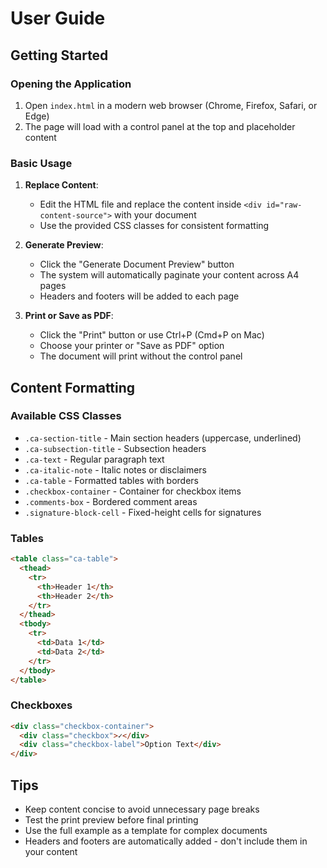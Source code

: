 # User Guide

## Getting Started

### Opening the Application
1. Open `index.html` in a modern web browser (Chrome, Firefox, Safari, or Edge)
2. The page will load with a control panel at the top and placeholder content

### Basic Usage

1. **Replace Content**: 
   - Edit the HTML file and replace the content inside `<div id="raw-content-source">` with your document
   - Use the provided CSS classes for consistent formatting

2. **Generate Preview**:
   - Click the "Generate Document Preview" button
   - The system will automatically paginate your content across A4 pages
   - Headers and footers will be added to each page

3. **Print or Save as PDF**:
   - Click the "Print" button or use Ctrl+P (Cmd+P on Mac)
   - Choose your printer or "Save as PDF" option
   - The document will print without the control panel

## Content Formatting

### Available CSS Classes

- `.ca-section-title` - Main section headers (uppercase, underlined)
- `.ca-subsection-title` - Subsection headers
- `.ca-text` - Regular paragraph text
- `.ca-italic-note` - Italic notes or disclaimers
- `.ca-table` - Formatted tables with borders
- `.checkbox-container` - Container for checkbox items
- `.comments-box` - Bordered comment areas
- `.signature-block-cell` - Fixed-height cells for signatures

### Tables

```html
<table class="ca-table">
  <thead>
    <tr>
      <th>Header 1</th>
      <th>Header 2</th>
    </tr>
  </thead>
  <tbody>
    <tr>
      <td>Data 1</td>
      <td>Data 2</td>
    </tr>
  </tbody>
</table>
```

### Checkboxes

```html
<div class="checkbox-container">
  <div class="checkbox">✓</div>
  <div class="checkbox-label">Option Text</div>
</div>
```

## Tips

- Keep content concise to avoid unnecessary page breaks
- Test the print preview before final printing
- Use the full example as a template for complex documents
- Headers and footers are automatically added - don't include them in your content